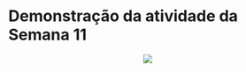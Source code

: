 # Demonstração da atividade da Semana 11
<div align="center">
    <img src="https://i.ibb.co/pzMr31D/Design-sem-nome-3.gif"</img> 
</div>

